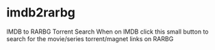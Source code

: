 # imdb2rarbg
IMDB to RARBG Torrent Search When on IMDB click this small button to search for the movie/series torrent/magnet links on RARBG
